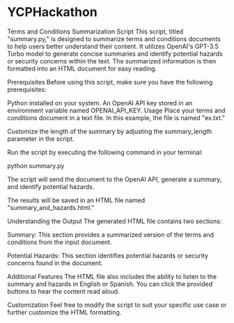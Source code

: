 # YCPHackathon
Terms and Conditions Summarization Script
This script, titled "summary.py," is designed to summarize terms and conditions documents to help users better understand their content. It utilizes OpenAI's GPT-3.5 Turbo model to generate concise summaries and identify potential hazards or security concerns within the text. The summarized information is then formatted into an HTML document for easy reading.

Prerequisites
Before using this script, make sure you have the following prerequisites:

Python installed on your system.
An OpenAI API key stored in an environment variable named OPENAI_API_KEY.
Usage
Place your terms and conditions document in a text file. In this example, the file is named "ex.txt."

Customize the length of the summary by adjusting the summary_length parameter in the script.

Run the script by executing the following command in your terminal:

python summary.py

The script will send the document to the OpenAI API, generate a summary, and identify potential hazards.

The results will be saved in an HTML file named "summary_and_hazards.html."

Understanding the Output
The generated HTML file contains two sections:

Summary: This section provides a summarized version of the terms and conditions from the input document.

Potential Hazards: This section identifies potential hazards or security concerns found in the document.

Additional Features
The HTML file also includes the ability to listen to the summary and hazards in English or Spanish. You can click the provided buttons to hear the content read aloud.

Customization
Feel free to modify the script to suit your specific use case or further customize the HTML formatting.
